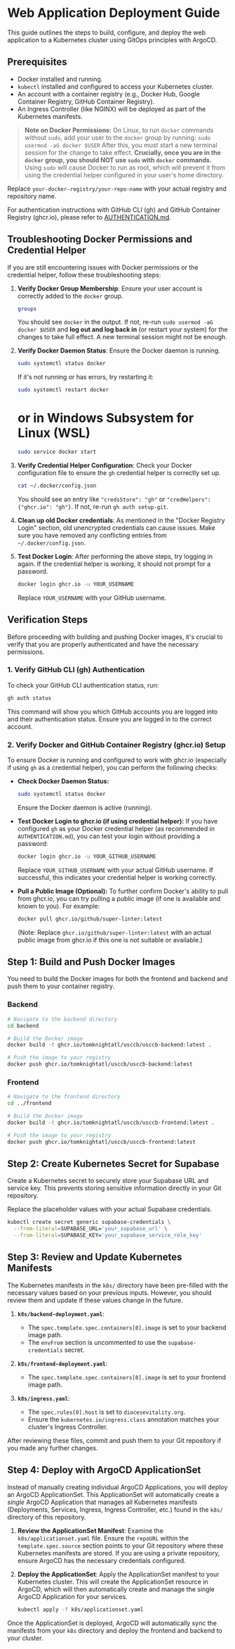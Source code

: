 # Web Application Deployment Guide

This guide outlines the steps to build, configure, and deploy the web application to a Kubernetes cluster using GitOps principles with ArgoCD.

## Prerequisites

- Docker installed and running.
- `kubectl` installed and configured to access your Kubernetes cluster.
- An account with a container registry (e.g., Docker Hub, Google Container Registry, GitHub Container Registry).
- An Ingress Controller (like NGINX) will be deployed as part of the Kubernetes manifests.

> **Note on Docker Permissions:** On Linux, to run `docker` commands without `sudo`, add your user to the `docker` group by running:
> `sudo usermod -aG docker $USER`
> After this, you must start a new terminal session for the change to take effect.
> **Crucially, once you are in the `docker` group, you should NOT use `sudo` with `docker` commands.** Using `sudo` will cause Docker to run as root, which will prevent it from using the credential helper configured in your user's home directory.

Replace `your-docker-registry/your-repo-name` with your actual registry and repository name.

For authentication instructions with GitHub CLI (gh) and GitHub Container Registry (ghcr.io), please refer to [AUTHENTICATION.md](AUTHENTICATION.md).


## Troubleshooting Docker Permissions and Credential Helper

If you are still encountering issues with Docker permissions or the credential helper, follow these troubleshooting steps:

1.  **Verify Docker Group Membership**:
    Ensure your user account is correctly added to the `docker` group.
    ```sh
    groups
    ```
    You should see `docker` in the output. If not, re-run `sudo usermod -aG docker $USER` and **log out and log back in** (or restart your system) for the changes to take full effect. A new terminal session might not be enough.

2.  **Verify Docker Daemon Status**:
    Ensure the Docker daemon is running.
    ```sh
    sudo systemctl status docker
    ```
    If it's not running or has errors, try restarting it:
    ```sh
    sudo systemctl restart docker
    ```

    # or in Windows Subsystem for Linux (WSL)
    ```sh
    sudo service docker start
    ```


3.  **Verify Credential Helper Configuration**:
    Check your Docker configuration file to ensure the `gh` credential helper is correctly set up.
    ```sh
    cat ~/.docker/config.json
    ```
    You should see an entry like `"credsStore": "gh"` or `"credHelpers": {"ghcr.io": "gh"}`. If not, re-run `gh auth setup-git`.

4.  **Clean up old Docker credentials**:
    As mentioned in the "Docker Registry Login" section, old unencrypted credentials can cause issues. Make sure you have removed any conflicting entries from `~/.docker/config.json`.

5.  **Test Docker Login**:
    After performing the above steps, try logging in again. If the credential helper is working, it should not prompt for a password.
    ```sh
    docker login ghcr.io -u YOUR_USERNAME
    ```
    Replace `YOUR_USERNAME` with your GitHub username.

## Verification Steps

Before proceeding with building and pushing Docker images, it's crucial to verify that you are properly authenticated and have the necessary permissions.

### 1. Verify GitHub CLI (gh) Authentication

To check your GitHub CLI authentication status, run:

```sh
gh auth status
```

This command will show you which GitHub accounts you are logged into and their authentication status. Ensure you are logged in to the correct account.

### 2. Verify Docker and GitHub Container Registry (ghcr.io) Setup

To ensure Docker is running and configured to work with ghcr.io (especially if using `gh` as a credential helper), you can perform the following checks:

*   **Check Docker Daemon Status:**
    ```sh
    sudo systemctl status docker
    ```
    Ensure the Docker daemon is active (running).

*   **Test Docker Login to ghcr.io (if using credential helper):**
    If you have configured `gh` as your Docker credential helper (as recommended in `AUTHENTICATION.md`), you can test your login without providing a password:
    ```sh
    docker login ghcr.io -u YOUR_GITHUB_USERNAME
    ```
    Replace `YOUR_GITHUB_USERNAME` with your actual GitHub username. If successful, this indicates your credential helper is working correctly.

*   **Pull a Public Image (Optional):**
    To further confirm Docker's ability to pull from ghcr.io, you can try pulling a public image (if one is available and known to you). For example:
    ```sh
    docker pull ghcr.io/github/super-linter:latest
    ```
    (Note: Replace `ghcr.io/github/super-linter:latest` with an actual public image from ghcr.io if this one is not suitable or available.)

## Step 1: Build and Push Docker Images

You need to build the Docker images for both the frontend and backend and push them to your container registry.

### Backend

```sh
# Navigate to the backend directory
cd backend

# Build the Docker image
docker build -t ghcr.io/tomknightatl/usccb/usccb-backend:latest .

# Push the image to your registry
docker push ghcr.io/tomknightatl/usccb/usccb-backend:latest
```

### Frontend

```sh
# Navigate to the frontend directory
cd ../frontend

# Build the Docker image
docker build -t ghcr.io/tomknightatl/usccb/usccb-frontend:latest .

# Push the image to your registry
docker push ghcr.io/tomknightatl/usccb/usccb-frontend:latest
```

## Step 2: Create Kubernetes Secret for Supabase

Create a Kubernetes secret to securely store your Supabase URL and service key. This prevents storing sensitive information directly in your Git repository.

Replace the placeholder values with your actual Supabase credentials.

```sh
kubectl create secret generic supabase-credentials \
  --from-literal=SUPABASE_URL='your_supabase_url' \
  --from-literal=SUPABASE_KEY='your_supabase_service_role_key'
```

## Step 3: Review and Update Kubernetes Manifests

The Kubernetes manifests in the `k8s/` directory have been pre-filled with the necessary values based on your previous inputs. However, you should review them and update if these values change in the future.

1.  **`k8s/backend-deployment.yaml`**:
    -   The `spec.template.spec.containers[0].image` is set to your backend image path.
    -   The `envFrom` section is uncommented to use the `supabase-credentials` secret.

2.  **`k8s/frontend-deployment.yaml`**:
    -   The `spec.template.spec.containers[0].image` is set to your frontend image path.

3.  **`k8s/ingress.yaml`**:
    -   The `spec.rules[0].host` is set to `diocesevitality.org`.
    -   Ensure the `kubernetes.io/ingress.class` annotation matches your cluster's Ingress Controller.

After reviewing these files, commit and push them to your Git repository if you made any further changes.

## Step 4: Deploy with ArgoCD ApplicationSet

Instead of manually creating individual ArgoCD Applications, you will deploy an ArgoCD ApplicationSet. This ApplicationSet will automatically create a *single* ArgoCD Application that manages all Kubernetes manifests (Deployments, Services, Ingress, Ingress Controller, etc.) found in the `k8s/` directory of this repository.

1.  **Review the ApplicationSet Manifest**:
    Examine the `k8s/applicationset.yaml` file. Ensure the `repoURL` within the `template.spec.source` section points to your Git repository where these Kubernetes manifests are stored. If you are using a private repository, ensure ArgoCD has the necessary credentials configured.

2.  **Deploy the ApplicationSet**:
    Apply the ApplicationSet manifest to your Kubernetes cluster. This will create the ApplicationSet resource in ArgoCD, which will then automatically create and manage the single ArgoCD Application for your services.

    ```sh
    kubectl apply -f k8s/applicationset.yaml
    ```

Once the ApplicationSet is deployed, ArgoCD will automatically sync the manifests from your `k8s` directory and deploy the frontend and backend to your cluster.